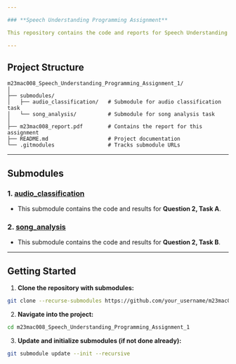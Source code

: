 ```yaml
---

### **Speech Understanding Programming Assignment**

This repository contains the code and reports for Speech Understanding Programming Assignment 1.

---
```


## **Project Structure**
```
m23mac008_Speech_Understanding_Programming_Assignment_1/
│
├── submodules/
│   ├── audio_classification/   # Submodule for audio classification task
│   └── song_analysis/          # Submodule for song analysis task
│
├── m23mac008_report.pdf        # Contains the report for this assignment
├── README.md                   # Project documentation
└── .gitmodules                 # Tracks submodule URLs
```

---

## **Submodules**
### 1. **[audio_classification](https://github.com/sm1899/audio_classification)**
   - This submodule contains the code and results for **Question 2, Task A**.

### 2. **[song_analysis](https://github.com/sm1899/song_analysis)**
   - This submodule contains the code and results for **Question 2, Task B**.

---

## **Getting Started**

1. **Clone the repository with submodules:**

```bash
git clone --recurse-submodules https://github.com/your_username/m23mac008_Speech_Understanding_Programming_Assignment_1.git
```

2. **Navigate into the project:**

```bash
cd m23mac008_Speech_Understanding_Programming_Assignment_1
```

3. **Update and initialize submodules (if not done already):**

```bash
git submodule update --init --recursive
```